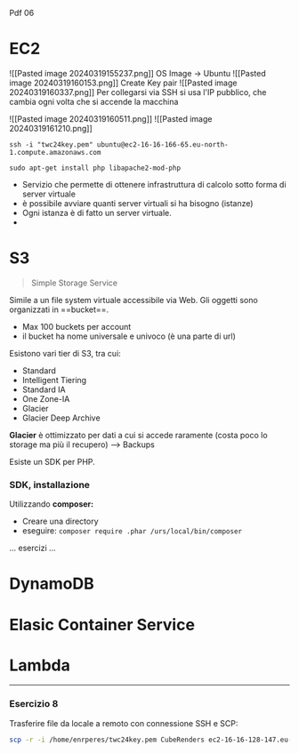 Pdf 06

# EC2
![[Pasted image 20240319155237.png]]
OS Image -> Ubuntu
![[Pasted image 20240319160153.png]]
Create Key pair 
![[Pasted image 20240319160337.png]]
Per collegarsi via SSH si usa l'IP pubblico, che cambia ogni volta che si accende la macchina 

![[Pasted image 20240319160511.png]]
![[Pasted image 20240319161210.png]]

`ssh -i "twc24key.pem" ubuntu@ec2-16-16-166-65.eu-north-1.compute.amazonaws.com`

`sudo apt-get install php libapache2-mod-php`

- Servizio che permette di ottenere infrastruttura di calcolo sotto forma di server virtuale 
- è possibile avviare quanti server virtuali si ha bisogno (istanze)
- Ogni istanza è di fatto un server virtuale. 
- 

# S3
> Simple Storage Service 

Simile a un file system virtuale accessibile via Web. 
Gli oggetti sono organizzati in ==bucket==. 
 - Max 100 buckets per account
 - il bucket ha nome universale e univoco (è una parte di url)

Esistono vari tier di S3, tra cui: 
 - Standard
 - Intelligent Tiering
 - Standard IA
 - One Zone-IA
 - Glacier 
 - Glacier Deep Archive 

**Glacier** è ottimizzato per dati a cui si accede raramente (costa poco lo storage ma più il recupero) --> Backups

Esiste un SDK per PHP. 

### SDK, installazione
Utilizzando **composer:**
- Creare una directory 
- eseguire: `composer require .phar /urs/local/bin/composer`

... esercizi ...
# DynamoDB


# Elasic Container Service


# Lambda


---

###  Esercizio 8
Trasferire file da locale a remoto con connessione SSH e SCP: 

```bash
scp -r -i /home/enrperes/twc24key.pem CubeRenders ec2-16-16-128-147.eu-north-1.compute.amazonaws.com:/var/www/html/media
```